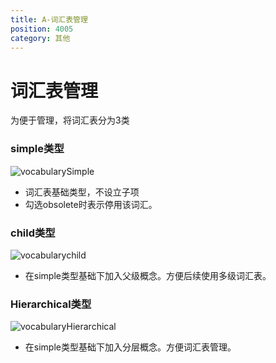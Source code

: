 ```yaml
---
title: A-词汇表管理
position: 4005
category: 其他
---
```

# 词汇表管理
为便于管理，将词汇表分为3类
### simple类型
  ![vocabularySimple](/images/vocabularySimple.png)
  - 词汇表基础类型，不设立子项
  - 勾选obsolete时表示停用该词汇。
### child类型
  ![vocabularychild](/images/vocabularychild.png)
  - 在simple类型基础下加入父级概念。方便后续使用多级词汇表。
### Hierarchical类型
  ![vocabularyHierarchical](/images/vocabularyHierarchical.png)
  - 在simple类型基础下加入分层概念。方便词汇表管理。
